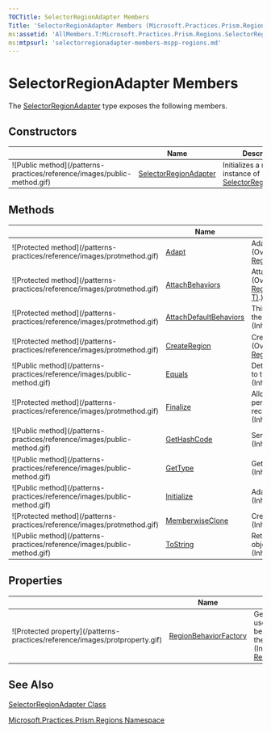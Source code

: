 ```yaml
---
TOCTitle: SelectorRegionAdapter Members
Title: 'SelectorRegionAdapter Members (Microsoft.Practices.Prism.Regions)'
ms:assetid: 'AllMembers.T:Microsoft.Practices.Prism.Regions.SelectorRegionAdapter'
ms:mtpsurl: 'selectorregionadapter-members-mspp-regions.md'
---
```



# SelectorRegionAdapter Members

The [SelectorRegionAdapter](https://msdn.microsoft.com/library/microsoft.practices.prism.regions.selectorregionadapter) type exposes the following members.

## Constructors


<table>

<thead>
<tr class="header">
<th> </th>
<th>Name</th>
<th>Description</th>
</tr>
</thead>
<tbody>
<tr class="odd">
<td>![Public method](/patterns-practices/reference/images/public-method.gif)</td>
<td><a href="https://msdn.microsoft.com/library/microsoft.practices.prism.regions.selectorregionadapter">SelectorRegionAdapter</a></td>
<td><div class="summary">
Initializes a new instance of <a href="https://msdn.microsoft.com/library/microsoft.practices.prism.regions.selectorregionadapter">SelectorRegionAdapter</a>.
</div></td>
</tr>
</tbody>
</table>

## Methods


<table>

<thead>
<tr class="header">
<th> </th>
<th>Name</th>
<th>Description</th>
</tr>
</thead>
<tbody>
<tr class="odd">
<td>![Protected method](/patterns-practices/reference/images/protmethod.gif)</td>
<td><a href="https://msdn.microsoft.com/library/microsoft.practices.prism.regions.selectorregionadapter.adapt">Adapt</a></td>
<td><div class="summary">
Adapts an <a href="http://msdn.microsoft.com/en-us/library/ms595227">Selector</a> to an <a href="https://msdn.microsoft.com/library/microsoft.practices.prism.regions.iregion">IRegion</a>.
</div>
(Overrides <a href="https://review.docs.microsoft.com/patterns-practices/reference/regionadapterbase-t-adapt-method-mspp-regions
">RegionAdapterBase&lt;T&gt;.Adapt(IRegion, T)</a>.)</td>
</tr>
<tr class="even">
<td>![Protected method](/patterns-practices/reference/images/protmethod.gif)</td>
<td><a href="https://msdn.microsoft.com/library/microsoft.practices.prism.regions.selectorregionadapter.attachbehaviors">AttachBehaviors</a></td>
<td><div class="summary">
Attach new behaviors.
</div>
(Overrides <a href="https://review.docs.microsoft.com/patterns-practices/reference/regionadapterbase-t-attachbehaviors-method-mspp-regions
">RegionAdapterBase&lt;T&gt;.AttachBehaviors(IRegion, T)</a>.)</td>
</tr>
<tr class="odd">
<td>![Protected method](/patterns-practices/reference/images/protmethod.gif)</td>
<td><a href="https://review.docs.microsoft.com/patterns-practices/reference/regionadapterbase-t-attachdefaultbehaviors-method-mspp-regions
">AttachDefaultBehaviors</a></td>
<td><div class="summary">
This method adds the default behaviors by using the <a href="https://msdn.microsoft.com/library/microsoft.practices.prism.regions.iregionbehaviorfactory">IRegionBehaviorFactory</a> object.
</div>
(Inherited from <a href="https://review.docs.microsoft.com/patterns-practices/reference/regionadapterbase-t-class-mspp-regions
">RegionAdapterBase&lt;T&gt;)</a>.)</td>
</tr>
<tr class="even">
<td>![Protected method](/patterns-practices/reference/images/protmethod.gif)</td>
<td><a href="https://msdn.microsoft.com/library/microsoft.practices.prism.regions.selectorregionadapter.createregion">CreateRegion</a></td>
<td><div class="summary">
Creates a new instance of <a href="https://msdn.microsoft.com/library/microsoft.practices.prism.regions.region">Region</a>.
</div>
(Overrides <a href="https://review.docs.microsoft.com/patterns-practices/reference/regionadapterbase-t-createregion-method-mspp-regions
">RegionAdapterBase&lt;T&gt;.CreateRegion()</a>.)</td>
</tr>
<tr class="odd">
<td>![Public method](/patterns-practices/reference/images/public-method.gif)</td>
<td><a href="http://msdn.microsoft.com/en-us/library/bsc2ak47">Equals</a></td>
<td><div class="summary">
Determines whether the specified <a href="http://msdn.microsoft.com/en-us/library/e5kfa45b">Object</a> is equal to the current <a href="http://msdn.microsoft.com/en-us/library/e5kfa45b">Object</a>.
</div>
(Inherited from <a href="http://msdn.microsoft.com/en-us/library/e5kfa45b">Object</a>.)</td>
</tr>
<tr class="even">
<td>![Protected method](/patterns-practices/reference/images/protmethod.gif)</td>
<td><a href="http://msdn.microsoft.com/en-us/library/4k87zsw7">Finalize</a></td>
<td><div class="summary">
Allows an object to try to free resources and perform other cleanup operations before it is reclaimed by garbage collection.
</div>
(Inherited from <a href="http://msdn.microsoft.com/en-us/library/e5kfa45b">Object</a>.)</td>
</tr>
<tr class="odd">
<td>![Public method](/patterns-practices/reference/images/public-method.gif)</td>
<td><a href="http://msdn.microsoft.com/en-us/library/zdee4b3y">GetHashCode</a></td>
<td><div class="summary">
Serves as a hash function for a particular type.
</div>
(Inherited from <a href="http://msdn.microsoft.com/en-us/library/e5kfa45b">Object</a>.)</td>
</tr>
<tr class="even">
<td>![Public method](/patterns-practices/reference/images/public-method.gif)</td>
<td><a href="http://msdn.microsoft.com/en-us/library/dfwy45w9">GetType</a></td>
<td><div class="summary">
Gets the <a href="http://msdn.microsoft.com/en-us/library/42892f65">Type</a> of the current instance.
</div>
(Inherited from <a href="http://msdn.microsoft.com/en-us/library/e5kfa45b">Object</a>.)</td>
</tr>
<tr class="odd">
<td>![Public method](/patterns-practices/reference/images/public-method.gif)</td>
<td><a href="https://review.docs.microsoft.com/patterns-practices/reference/regionadapterbase-t-class-mspp-regions
">Initialize</a></td>
<td><div class="summary">
Adapts an object and binds it to a new <a href="https://msdn.microsoft.com/library/microsoft.practices.prism.regions.iregion">IRegion</a>.
</div>
(Inherited from <a href="https://review.docs.microsoft.com/patterns-practices/reference/regionadapterbase-t-class-mspp-regions
">RegionAdapterBase&lt;T&gt;</a>.)</td>
</tr>
<tr class="even">
<td>![Protected method](/patterns-practices/reference/images/protmethod.gif)</td>
<td><a href="http://msdn.microsoft.com/en-us/library/57ctke0a">MemberwiseClone</a></td>
<td><div class="summary">
Creates a shallow copy of the current <a href="http://msdn.microsoft.com/en-us/library/e5kfa45b">Object</a>.
</div>
(Inherited from <a href="http://msdn.microsoft.com/en-us/library/e5kfa45b">Object</a>.)</td>
</tr>
<tr class="odd">
<td>![Public method](/patterns-practices/reference/images/public-method.gif)</td>
<td><a href="http://msdn.microsoft.com/en-us/library/7bxwbwt2">ToString</a></td>
<td><div class="summary">
Returns a string that represents the current object.
</div>
(Inherited from <a href="http://msdn.microsoft.com/en-us/library/e5kfa45b">Object</a>.)</td>
</tr>
</tbody>
</table>

## Properties


<table>

<thead>
<tr class="header">
<th> </th>
<th>Name</th>
<th>Description</th>
</tr>
</thead>
<tbody>
<tr class="odd">
<td>![Protected property](/patterns-practices/reference/images/protproperty.gif)</td>
<td><a href="https://review.docs.microsoft.com/patterns-practices/reference/regionadapterbase-t-regionbehaviorfactory-property-mspp-regions
">RegionBehaviorFactory</a></td>
<td><div class="summary">
Gets or sets the factory used to create the region behaviors to attach to the created regions.
</div>
(Inherited from <a href="https://msdn.microsoft.com/library/microsoft.practices.prism.regions.regionadapterbase">RegionAdapterBase&lt;T&gt;</a>.)</td>
</tr>
</tbody>
</table>

## See Also

[SelectorRegionAdapter Class](https://msdn.microsoft.com/library/microsoft.practices.prism.regions.selectorregionadapter)

[Microsoft.Practices.Prism.Regions Namespace](https://msdn.microsoft.com/library/microsoft.practices.prism.regions)
